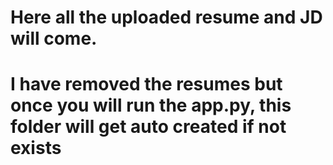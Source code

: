 <h1>Here all the uploaded resume and JD will come.</h1>

<h1> I have removed the resumes but once you will run the app.py, this folder will get auto created if not exists</h1>
